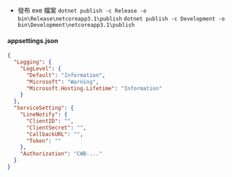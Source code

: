 - 發布 exe 檔案
  `dotnet publish -c Release -o bin\Release\netcoreapp3.1\publish`
  `dotnet publish -c Development -o bin\Development\netcoreapp3.1\publish`

#### appsettings.json

```json
{
  "Logging": {
    "LogLevel": {
      "Default": "Information",
      "Microsoft": "Warning",
      "Microsoft.Hosting.Lifetime": "Information"
    }
  },
  "ServiceSetting": {
    "LineNotify": {
      "ClientID": "",
      "ClientSecret": "",
      "CallbackURL": "",
      "Token": ""
    },
    "Authorization": "CWB-..."
  }
}
```
